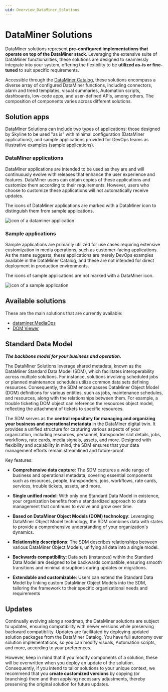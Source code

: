 ```yaml
---
uid: Overview_DataMiner_Solutions
---
```


# DataMiner Solutions

DataMiner solutions represent **pre-configured implementations that operate on top of the DataMiner stack**. Leveraging the extensive suite of DataMiner functionalities, these solutions are designed to seamlessly integrate into your system, offering the flexibility to be **utilized as-is or fine-tuned** to suit specific requirements.

Accessible through the [DataMiner Catalog](xref:About_the_Catalog_module), these solutions encompass a diverse array of configured DataMiner functions, including connectors, alarm and trend templates, visual summaries, Automation scripts, dashboards, low-code apps, and user-defined APIs, among others. The composition of components varies across different solutions.

## Solution apps

DataMiner Solutions can include two types of applications: those designed by Skyline to be used "as is" with minimal configuration (DataMiner applications), and sample applications provided for DevOps teams as illustrative examples (sample applications).

### DataMiner applications

DataMiner applications are intended to be used as they are and will continuously evolve with releases that enhance the user experience and features. DataMiner users can obtain copies of these applications and customize them according to their requirements. However, users who choose to customize these applications will not automatically receive updates.

The icons of DataMiner applications are marked with a DataMiner icon to distinguish them from sample applications.

![icon of a dataminer application](~/dataminer-overview/images/DM_Scheduling.png)

### Sample applications

Sample applications are primarily utilized for use cases requiring extensive customization in media operations, such as customer-facing applications. As the name suggests, these applications are merely DevOps examples available in the DataMiner Catalog, and these are not intended for direct deployment in production environments.

The icons of sample applications are not marked with a DataMiner icon.

![icon of a sample application](~/dataminer-overview/images/FacilityAssetManager.png)

## Available solutions

These are the main solutions that are currently available:

- [dataminer.MediaOps](xref:Overview_dataminer_MediaOps)
- [DOM Viewer](xref:domviewer_about)

## Standard Data Model

***The backbone model for your business and operation.***

The DataMiner Solutions leverage shared metadata, known as the DataMiner Standard Data Model (SDM), which facilitates interoperability across multiple solutions. For instance, solutions involving scheduled jobs or planned maintenance schedules utilize common data sets defining resources. Consequently, the SDM encompasses DataMiner Object Model (DOM) definitions for various entities, such as jobs, maintenance schedules, and resources, along with the relationships between them. For example, a trouble ticketing DOM object can reference the resources object model, reflecting the attachment of tickets to specific resources.

The SDM serves as the **central repository for managing and organizing your business and operational metadata** in the DataMiner digital twin. It provides a unified structure for capturing various aspects of your organization, including resources, personnel, transponder slot details, jobs, workflows, rate cards, media signals, assets, and more. Designed with flexibility and scalability in mind, the SDM ensures that your data management efforts remain streamlined and future-proof.

Key features:

- **Comprehensive data capture**: The SDM captures a wide range of business and operational metadata, covering essential components such as resources, people, transponders, jobs, workflows, rate cards, services, trouble tickets, assets, and more.

- **Single unified model**: With only one Standard Data Model in existence, your organization benefits from a standardized approach to data management that continues to evolve and grow over time.

- **Based on DataMiner Object Models (DOM) technology**: Leveraging DataMiner Object Model technology, the SDM combines data with states to provide a comprehensive understanding of your organization's dynamics.

- **Relationship descriptions**: The SDM describes relationships between various DataMiner Object Models, unifying all data into a single model.

- **Backwards compatibility**: Data sets (instances) within the Standard Data Model are designed to be backwards compatible, ensuring smooth transitions and minimal disruptions during updates or migrations.

- **Extendable and customizable**: Users can extend the Standard Data Model by linking custom DataMiner Object Models into the SDM, tailoring the framework to their specific organizational needs and requirements

## Updates

Continually evolving along a roadmap, the DataMiner solutions are subject to updates, ensuring compatibility with newer versions while preserving backward compatibility. Updates are facilitated by deploying updated solution packages from the DataMiner Catalog. You have full autonomy over solution implementations, so you can modify visuals, Automation scripts, and more, according to your preferences.

However, keep in mind that if you modify components of a solution, these will be overwritten when you deploy an update of the solution. Consequently, if you intend to tailor solutions to your unique context, we recommend that you **create customized versions** by copying (or branching) them and then applying necessary adjustments, thereby preserving the original solution for future updates.
